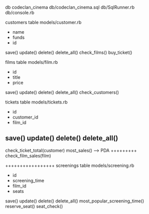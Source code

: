

db codeclan_cinema
db/codeclan_cinema.sql
db/SqlRunner.rb
db/console.rb

customers table
models/customer.rb
- name
- funds
- id

save()
update()
delete()
delete_all()
check_films()
buy_ticket()

films table
models/film.rb
- id
- title
- price

save()
update()
delete()
delete_all()
check_customers()

tickets table
models/tickets.rb
- id
- customer_id
- film_id

save()
update()
delete()
delete_all()
-----------------
check_ticket_total(customer)
most_sales() --> PDA
+++++++++
check_film_sales(film)

+++++++++++++++++
screenings table
models/screening.rb
- id
- screening_time
- film_id
- seats

save()
update()
delete()
delete_all()
most_popular_screening_time()
reserve_seat()
seat_check()
